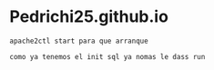 # Pedrichi25.github.io
```shell
apache2ctl start para que arranque 
```
```shell
como ya tenemos el init sql ya nomas le dass run 
```
